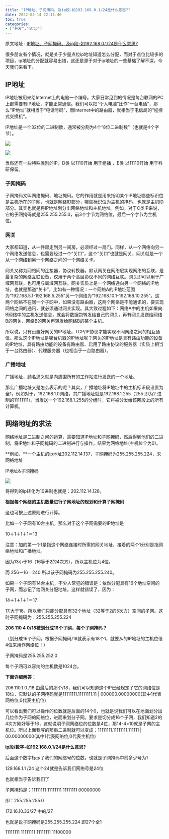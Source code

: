 ```yaml
---
title: "IP地址、子网掩码、及ip段-如192.168.0.1/24是什么意思?"
date: 2022-04-14 22:11:46
toc: true
categories:
- ["开发","http"]
---
```


原文地址 : [IP地址、子网掩码、及ip段-如192.168.0.1/24是什么意思?](https://mp.weixin.qq.com/s/Mpw-peoYDtGvvkVuyR00Ww)

很多朋友有个情况，就是关于少量点位ip地址知道怎么分配，而对于点位比较多的项目，ip地址的分配就容易出错，这还是源于对于ip地址的一些基础了解不深，今天我们来看下。




## **IP地址**
IP地址被用来给Internet上的电脑一个编号。大家日常见到的情况是每台联网的PC上都需要有IP地址，才能正常通信。我们可以把“个人电脑”比作“一台电话”，那么“IP地址”就相当于“电话号码”，而Internet中的路由器，就相当于电信局的“程控式交换机”。 

IP地址是一个32位的二进制数，通常被分割为4个“8位二进制数”（也就是4个字节）。

![](https://file.wulicode.com/yuque/202212/08/23/1210INaOZp2n.jpg?x-oss-process=image/resize,h_360)

![](https://file.wulicode.com/yuque/202212/08/23/1210R7VH9hEG.jpg?x-oss-process=image/resize,h_199)

当然还有一些特殊类别的IP，D类 以1110开始 用于组播 ，E类 以11110开始 用于科研保留。

### 子网掩码
子网掩码又叫网络掩码、地址掩码。它的作用就是用来指明某个IP地址哪些标识位是主机所在的子网，也就是网络ID部分，哪些标识位为主机的掩码，也就是主机ID部分。其实也就是将IP地址划分出网络地址和主机地址。例如。对于C类IP来说，它的子网掩码就是255.255.255.0，前3个字节为网络位，最后一个字节为主机位。


### 网关
大家都知道，从一件房走到另一间房，必须经过一扇门。同样，从一个网络向另一个网络发送信息，也需要经过一个“关口”，这个“关口”也就是网关，网关就是一个从一个网络到另一个网络之间的一个网络关卡。

网关又称为网络间的连接器，协议转换器。默认网关在网络层实现网络的互联，是最复杂的网络互联设备，仅用于两个高层协议不同的网络互联。网关即可以用于广域网互联，也可用与局域网互联。网关实质上是一个网络通向另一个网络的IP地址，也就是那道“关卡”。比如有一种情况：一个网络A的IP地址范围为“192.168.5.1-192.168.5.255”另一个网络为“192.168.10.1-192.168.10.255”。这两个网络不在同一个子网中，如果没有路由器，这两个网络是不能通讯的，要实现网络之间的通讯，就必须通过网关实现。其大致过程如下：网络A中的主机如果向B网络中的主机发送信息，就会将数据包转发给自己的网关，再有网关发送给网络B的网关，网络B的网关再转发给网络B的某个主机。

所以说，只有设置好网关的IP地址，TCP/IP协议才能实现不同网络之间的相互通信。那么这个IP地址是哪台机器的IP地址呢？网关的IP地址是具有路由功能的设备的IP地址，具有路由功能的设备有路由器、启用了路由协议的服务器（实质上相当于一台路由器）、代理服务器（也相当于一台路由器）。


### 广播地址
广播地址，顾名思义就是向周围所有的工作站进行发送的一个地址。

那么广播地址又是怎么表示的呢？其实，广播地址将IP地址中的主机标识段设置为全1，例如对于，192.168.1.0网络，其广播地址就是192.168.1.255（255 即为2 进制的11111111），当发送一个192.168.1.255的分组时，它将被分发给该网段上的所有计算机。

## 网络地址的求法
网络地址是二进制之间的运算，需要知道IP地址和子网掩码，然后得到他们的二进制，将IP地址和子网掩码的二进制进行与操作，结果为网络地址(主机位全为0)。

**例如，**一个主机的ip地址202.112.14.137，子网掩码为255.255.255.224，求网络地址

IP地址&子网掩码

![](https://file.wulicode.com/yuque/202212/08/23/1211ZFbE9KPc.jpg?x-oss-process=image/resize,h_225)

将得到的ip转化为10进制也就是：202.112.14.128。

**根据每个网络的主机数量进行子网地址的规划和计算子网掩码**

这也可按上述原则进行计算。

比如一个子网有10台主机，那么对于这个子网需要的IP地址是 

10＋1＋1＋1＝13 

注意：加的第一个1是指这个网络连接时所需的网关地址，接着的两个1分别是指网络地址和广播地址。 

因为13小于16（16等于2的4次方），所以主机位为4位。

而 256－16＝240 所以该子网掩码为255.255.255.240。

如果一个子网有14台主机，不少人常犯的错误是：依然分配具有16个地址空间的子网，而忘记了给网关分配地址。这样就错误了，因为： 

14＋1＋1＋1＝17 

17.大于16，所以我们只能分配具有32个地址（32等于2的5次方）空间的子网。这时子网掩码为：255.255.255.224

**206 110 4 0/18被划分成16个子网，每个子网掩码？**

（划分成16个子网，根据子网掩码/18就表示有18个1，就要从的IP地址的主机位借4位来用作网络位！）

子网掩码是255.255.252.0

每个子网可以容纳的主机数是1024台。

**下面详细解答：**

206.110.1.0 /18 由最后的那个/18，我们可以知道这个IP已经规定了它的网络位是18位，它默认的子网掩码就是11111111.11111111.11 | 000000.00000000(其中1代表网络位,0代表主机位)

可以看出我们可以操作的位数就是后面的14个0，也就是说我们可以在地面划分出几位作为子网的网络位，进而来划分子网。要求是切分成16个子网，我们知道2的4次方刚好等于16，这就说明子网网络位的位数是4位，那14-4=10就是子网的主机位。所以上面我写的那串二进制就可以变成：11111111.11111111.111111 | 00.00000000(其中1代表网络位,0代表主机位)

**ip段/数字-如192.168.0.1/24是什么意思?**

后面这个数字标示了我们的网络号的位数，也就是子网掩码中前多少号为1

129.168.1.1 /24 这个24就是告诉我们网络号是24位

也就相当于告诉我们了

子网掩码是：11111111 11111111 11111111 00000000

即：255.255.255.0

172.16.10.33/27 中的/27

也就是说子网掩码是255.255.255.224 即27个全1

11111111 11111111 11111111 11100000

